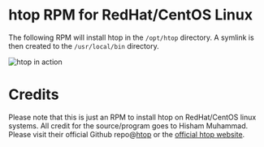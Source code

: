 # htop RPM for RedHat/CentOS Linux
The following RPM will install htop in the `/opt/htop` directory. A symlink is then created to the `/usr/local/bin` directory.

![htop in action](https://i.imgur.com/p9Ty80z.png)
# Credits
Please note that this is just an RPM to install htop on RedHat/CentOS linux systems. All credit for the source/program goes to Hisham Muhammad. Please visit their official Github repo@[htop](https://github.com/hishamhm/htop) or the [official htop website](http://hisham.hm/htop).

